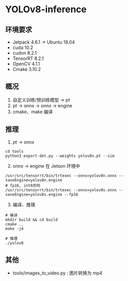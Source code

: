 # YOLOv8-inference
## 环境要求 
+ Jetpack 4.6.1 -> Ubuntu 18.04
+ cuda 10.2
+ cudnn 8.2.1
+ TensorRT 8.2.1
+ OpenCV 4.1.1
+ Cmake 3.10.2

## 概况
1. 自定义训练/预训练模型 -> pt
2. pt -> onnx -> onnx -> engine
4. cmake、make 编译

## 推理
1. pt -> onnx
```shell
cd tools
python3 export-det.py --weights yolov8n.pt --sim
```
2. onnx -> engine
在 Jetson 环境中
```shell
/usr/src/tensorrt/bin/trtexec --onnx=yolov8n.onnx --saveEngine=yolov8n.engine
# fp16, int8亦同
/usr/src/tensorrt/bin/trtexec --onnx=yolov8s.onnx --saveEngine=yolov8s.engine --fp16
```
3. 编译、推理
```shell
# 编译
mkdir build && cd build
cmake ..
make -j4

# 推理
./yolov8
```
## 其他
+ tools/images_to_video.py : 图片转换为 mp4